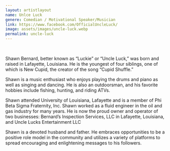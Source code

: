 ```yaml
---
layout: artistlayout
name: Unlce Luck
genere: Comedian / Motivational Speaker/Musician
link: https://www.facebook.com/OfficialUncleLuck/
image: assets/images/uncle-luck.webp
permalink: uncle-luck
---
```

&nbsp;

Shawn Bernard, better known as “Luckie” or “Uncle Luck,” was born and raised in Lafayette, Louisiana. He is the youngest of four siblings, one of which is New Cupid, the creator of the song “Cupid Shuffle.”

Shawn is a music enthusiast who enjoys playing the drums and piano as well as singing and dancing. He is also an outdoorsman, and his favorite hobbies include fishing, hunting, and riding ATVs.

Shawn attended University of Louisiana, Lafayette and is a member of Phi Beta Sigma Fraternity, Inc. Shawn worked as a fluid engineer in the oil and gas industry for many years. He is now the proud owner and operator of two businesses: Bernard’s Inspection Services, LLC in Lafayette, Louisiana, and Uncle Lucks Entertainment LLC

Shawn is a devoted husband and father. He embraces opportunities to be a positive role model in the community and utilizes a variety of platforms to spread encouraging and enlightening messages to his followers.

&nbsp;